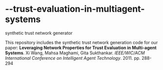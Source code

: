 --trust-evaluation-in-multiagent-systems
========================================

synthetic trust network generator

This repository includes the synthetic trust network generation code for our paper: 
**Leveraging Network Properties for Trust Evaluation in Multi-agent Systems**. Xi Wang, Mahsa Maghami, Gita Sukthankar. 
_IEEE/WIC/ACM International Conference on Intelligent Agent Technology_. 2011. pp. 288-294 
